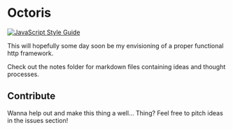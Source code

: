 # Octoris

[![JavaScript Style Guide](https://cdn.rawgit.com/standard/standard/master/badge.svg)](https://github.com/standard/standard)

This will hopefully some day soon be my envisioning of a proper functional http framework.

Check out the notes folder for markdown files containing ideas and thought processes.

## Contribute

Wanna help out and make this thing a well... Thing? Feel free to pitch ideas in the issues section!
